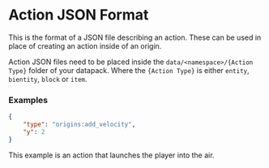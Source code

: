 # Action JSON Format

This is the format of a JSON file describing an action. These can be used in place of creating an action inside of an origin. 

Action JSON files need to be placed inside the `data/<namespace>/{Action Type}` folder of your datapack. Where the `{Action Type}` is either `entity`, `bientity`, `block` or `item`.

### Examples

```json
{
    "type": "origins:add_velocity",
    "y": 2
}
```

This example is an action that launches the player into the air.